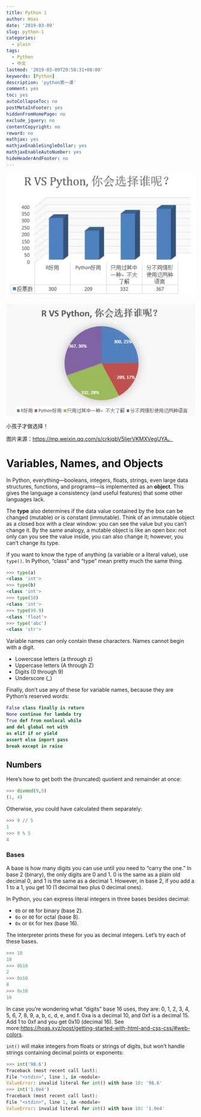 ```yaml
---
title: Python 1
author: Hoas
date: '2019-03-09'
slug: python-1
categories:
  - plain
tags:
  - Python
  - 中文
lastmod: '2019-03-09T20:58:31+08:00'
keywords: [Python]
description: 'python第一课'
comment: yes
toc: yes
autoCollapseToc: no
postMetaInFooter: yes
hiddenFromHomePage: no
exclude_jquery: no
contentCopyright: no
reward: no
mathjax: yes
mathjaxEnableSingleDollar: yes
mathjaxEnableAutoNumber: yes
hideHeaderAndFooter: no
---
```

![柱状图](https://github.com/hoasxyz/MarkdownPhotos/raw/master/another/rpbar.png)

![饼图](https://github.com/hoasxyz/MarkdownPhotos/raw/master/another/rppine.png)

小孩子才做选择！

<!--more-->

图片来源：https://mp.weixin.qq.com/s/crkjqbV5ljerVKMXVegUYA。

# Variables, Names, and Objects

In Python, everything—booleans, integers, floats, strings, even large data structures, functions, and programs—is implemented as an **object**. This gives the language a consistency (and useful features) that some other languages lack.

The **type** also determines if the data value contained by the box can be changed (mutable) or is constant (immutable). Think of an immutable object as a closed box with a clear window: you can see the value but you can’t change it. By the same analogy, a mutable object is like an open box: not only can you see the value inside, you can also change it; however, you can’t change its type.

if you want to know the type of anything (a variable or a literal value), use `type()`. In Python, “class” and “type” mean pretty much the same thing.

```python
>>> type(a)
<class 'int'>
>>> type(b)
<class 'int'>
>>> type(58)
<class 'int'>
>>> type(99.9)
<class 'float'>
>>> type('abc')
<class 'str'>
```

Variable names can only contain these characters. Names cannot begin with a digit.

- Lowercase letters (a through z)
- Uppercase letters (A through Z)
- Digits (0 through 9)
- Underscore (_)

Finally, don’t use any of these for variable names, because they are Python’s reserved words:

```python
False class finally is return
None continue for lambda try
True def from nonlocal while
and del global not with
as elif if or yield
assert else import pass
break except in raise
```

## Numbers

Here’s how to get both the (truncated) quotient and remainder at once:

```python
>>> divmod(9,5)
(1, 4)
```

Otherwise, you could have calculated them separately:

```python
>>> 9 // 5
1
>>> 9 % 5
4
```

### Bases

A base is how many digits you can use until you need to “carry the one.” In base 2 (binary), the only digits are 0 and 1. 0 is the same as a plain old decimal 0, and 1 is the same as a decimal 1. However, in base 2, if you add a 1 to a 1, you get 10 (1 decimal two plus 0 decimal ones).

In Python, you can express literal integers in three bases besides decimal:

- `0b` or `0B` for binary (base 2).
- `0o` or `0O` for octal (base 8).
- `0x` or `0X` for hex (base 16).

The interpreter prints these for you as decimal integers. Let’s try each of these bases.

```python
>>> 10
10
>>> 0b10
2
>>> 0o10
8
>>> 0x10
16
```

In case you’re wondering what “digits” base 16 uses, they are: 0, 1, 2, 3, 4, 5, 6, 7, 8, 9, a, b, c, d, e, and f. 0xa is a decimal 10, and 0xf is a decimal 15. Add 1 to 0xf and you get 0x10 (decimal 16). See more:https://hoas.xyz/post/getting-started-with-html-and-css-css/#web-colors.

`int()` will make integers from floats or strings of digits, but won’t handle strings containing decimal points or exponents:

```python
>>> int('98.6')
Traceback (most recent call last):
File "<stdin>", line 1, in <module>
ValueError: invalid literal for int() with base 10: '98.6'
>>> int('1.0e4')
Traceback (most recent call last):
File "<stdin>", line 1, in <module>
ValueError: invalid literal for int() with base 10: '1.0e4'
```

